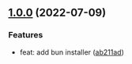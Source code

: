 ## [1.0.0](https://github.com/antongolub/action-setup-bun/compare/undefined...v1.0.0) (2022-07-09)

### Features
* feat: add bun installer ([ab211ad](https://github.com/antongolub/action-setup-bun/commit/ab211ad3d6aa70162c07c9848d2e4d23efced506))


